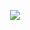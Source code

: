 <div align="center">
  
![](http://github-profile-summary-cards.vercel.app/api/cards/profile-details?username=Averagektn&theme=dark)

</div>
